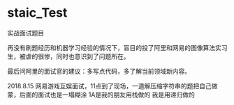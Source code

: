 # staic_Test
实战面试题目

再没有刷题经历和机器学习经验的情况下，盲目的投了阿里和网易的图像算法实习生，被虐的很惨，同时也意识到了问题所在。

最后问阿里的面试官的建议：多写点代码，多了解当前领域新内容。

2018.8.15 网易游戏互娱面试，11点到了现场，一道解压缩字符串的题把自己做蒙，后面的面试也是一塌糊涂
1A是我的朋友用栈做的
我是用递归做的
